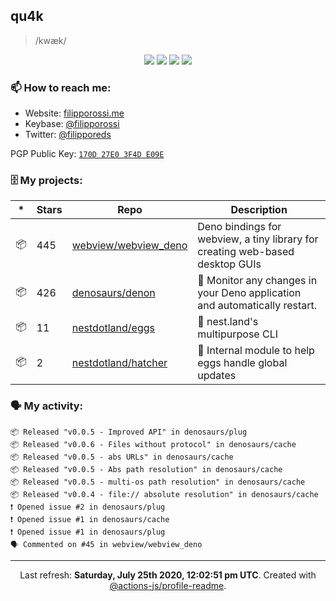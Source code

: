 ## qu4k

> /kwæk/

<p align="center">
  <img src="https://img.shields.io/badge/last%20major%20release-aug.%202000-important" />
  <img src="https://img.shields.io/badge/unminified%20size-6%20feet%206%20inches-informational" />
  <img src="https://img.shields.io/badge/vulnerabilities-high-critical" />
  <img src="https://img.shields.io/badge/code%20quality-A%20for%20effort-success" />
</p>

### 📫 How to reach me:

- Website: [filipporossi.me](https://filipporossi.me/)
- Keybase: [@filipporossi](https://keybase.io/filipporossi)
- Twitter: [@filipporeds](https://keybase.io/filipporeds)

PGP Public Key: [`170D 27E0 3F4D E09E`](https://keybase.io/filipporossi/pgp_keys.asc)

### 🗄 My projects:

|*|Stars|Repo|Description|
|---|---|---|---|
| 📦 | 445 | [webview/webview_deno](https://github.com/webview/webview_deno) | Deno bindings for webview, a tiny library for creating web-based desktop GUIs |
| 📦 | 426 | [denosaurs/denon](https://github.com/denosaurs/denon) | 👀 Monitor any changes in your Deno application and automatically restart. |
| 📦 | 11 | [nestdotland/eggs](https://github.com/nestdotland/eggs) | 🥚 nest.land's multipurpose CLI |
| 📦 | 2 | [nestdotland/hatcher](https://github.com/nestdotland/hatcher) | 🐣 Internal module to help eggs handle global updates |

### 🗣 My activity:

```
📦 Released "v0.0.5 - Improved API" in denosaurs/plug
📦 Released "v0.0.6 - Files without protocol" in denosaurs/cache
📦 Released "v0.0.5 - abs URLs" in denosaurs/cache
📦 Released "v0.0.5 - Abs path resolution" in denosaurs/cache
📦 Released "v0.0.5 - multi-os path resolution" in denosaurs/cache
📦 Released "v0.0.4 - file:// absolute resolution" in denosaurs/cache
❗️ Opened issue #2 in denosaurs/plug
❗️ Opened issue #1 in denosaurs/cache
❗️ Opened issue #1 in denosaurs/plug
🗣 Commented on #45 in webview/webview_deno
```

------------
<p align="center">Last refresh: <b>Saturday, July 25th 2020, 12:02:51 pm UTC</b>. Created with <a href=https://github.com/marketplace/actions/profile-readme>@actions-js/profile-readme</a>.</p>
